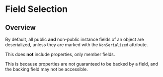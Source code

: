 # Field Selection

## Overview

By default, all public **and** non-public instance fields of an object are deserialized, unless they are marked with the `NonSerialized` attribute.

This does **not** include properties, only member fields.

This is because properties are not guaranteed to be backed by a field, and the backing field may not be accessible.
